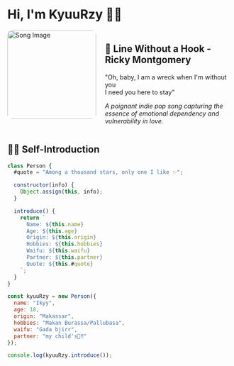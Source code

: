 # Hi, I'm KyuuRzy 👋🏼

<div style="display: flex; align-items: flex-start; gap: 20px; margin-bottom: 20px;">
  <img src="https://pomf2.lain.la/f/zp8as3kp.jpg" alt="Song Image" width="200" style="border-radius: 10px;">
  <div>
    <h2>🎵 Line Without a Hook - Ricky Montgomery</h2>
    <p>"Oh, baby, I am a wreck when I'm without you<br>
    I need you here to stay"</p>
    <p><i>A poignant indie pop song capturing the essence of emotional dependency and vulnerability in love.</i></p>
  </div>
</div>

## 🧑‍💻 Self-Introduction

```javascript
class Person {
  #quote = "Among a thousand stars, only one I like ✨";

  constructor(info) {
    Object.assign(this, info);
  }

  introduce() {
    return `
      Name: ${this.name}
      Age: ${this.age}
      Origin: ${this.origin}
      Hobbies: ${this.hobbies}
      Waifu: ${this.waifu}
      Partner: ${this.partner}
      Quote: ${this.#quote}
    `;
  }
}

const kyuuRzy = new Person({
  name: "Ikyy",
  age: 18,
  origin: "Makassar",
  hobbies: "Makan Burassa/Pallubasa",
  waifu: "Gada bjirr",
  partner: "my child's🤍‼️"
});

console.log(kyuuRzy.introduce());
